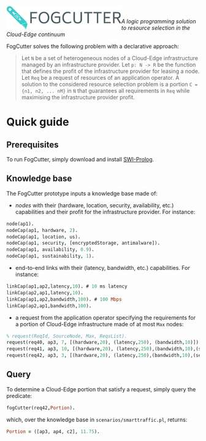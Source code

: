 <p><img align="left"  src="https://github.com/di-unipi-socc/fogCutter/blob/main/logo/png/logo-no-background.png?raw=true " width="300"> </p><br>

_A logic programming solution to resource selection in the Cloud-Edge continuum_

FogCutter solves the following problem with a declarative approach:

> Let `N` be a set of heterogeneous nodes of a Cloud-Edge infrastructure managed by an infrastructure provider.
  Let `p: N -> R` be the function that defines the profit of the infrastructure provider for leasing a node.
  Let `Req` be a request of resources of an application operator.
  A solution to the considered resource selection problem is a portion `C = {n1, n2, ... nM}` in `N` that guarantees all requirements in `Req` while maximising the infrastructure provider profit.

# Quick guide

## Prerequisites

To run FogCutter, simply download and install [SWI-Prolog](https://www.swi-prolog.org/Download.html).

## Knowledge base

The FogCutter prototype inputs a knowledge base made of:

-  *nodes* with their (hardware, location, security, availability, etc.) capabilities and their profit for the infrastructure provider. For instance:
```prolog
node(ap1).
nodeCap(ap1, hardware, 2).
nodeCap(ap1, location, us). 
nodeCap(ap1, security, [encryptedStorage, antimalware]).
nodeCap(ap1, availability, 0.9).   
nodeCap(ap1, sustainability, 1). 
```

- end-to-end links with their (latency, bandwidth, etc.) capabilities. For instance:
```prolog
linkCap(ap1,ap2,latency,10). # 10 ms latency
linkCap(ap2,ap1,latency,10).
linkCap(ap1,ap2,bandwidth,100). # 100 Mbps
linkCap(ap2,ap1,bandwidth,100). 
```
- a request from the application operator specifying the requirements for a portion of Cloud-Edge infrastructure made of at most `Max` nodes:
```prolog
% request(ReqId, SourceNode, Max, ReqsList).
request(req40, ap3, 7, [(hardware,20), (latency,250), (bandwidth,10)]).
request(req41, ap3, 10, [(hardware,20), (latency,250),(bandwidth,10),(security,[antimalware, encryptedStorage]), (location,[eu])]).
request(req42, ap3, 3, [(hardware,20), (latency,250),(bandwidth,10),(security,[antimalware, encryptedStorage]), (location,[eu]), (availability, 0.85), (sustainability, 0.3)]).
```

## Query

To determine a Cloud-Edge portion that satisfy a request, simply query the predicate:

```prolog
fogCutter(req42,Portion).
```

which, over the knowledge base in `scenarios/smarttraffic.pl`, returns:

```prolog
Portion = ([ap3, ap4, c2], 11.75).
```